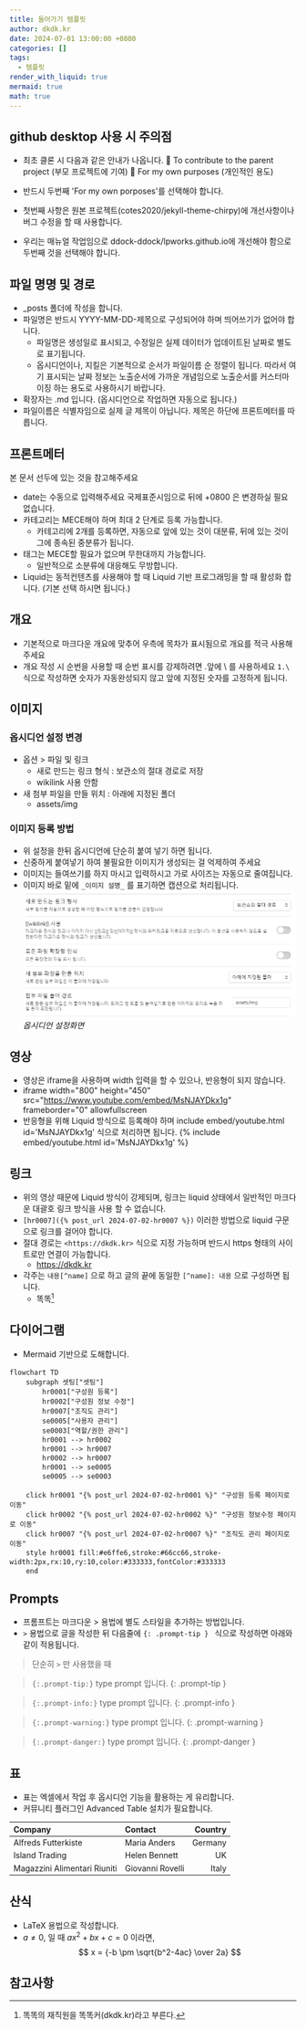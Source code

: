 ```yaml
---
title: 들어가기 템플릿
author: dkdk.kr
date: 2024-07-01 13:00:00 +0800
categories: []
tags:
  - 템플릿
render_with_liquid: true
mermaid: true
math: true
---
```


## github desktop 사용 시 주의점

- 최초 클론 시 다음과 같은 안내가 나옵니다.
🔹 To contribute to the parent project (부모 프로젝트에 기여)
🔹 For my own purposes (개인적인 용도)

- 반드시 두번째 'For my own porposes'를 선택해야 합니다.
- 첫번째 사항은 원본 프로젝트(cotes2020/jekyll-theme-chirpy)에 개선사항이나 버그 수정을 할 때 사용합니다. 
- 우리는 매뉴얼 작업임으로 ddock-ddock/lpworks.github.io에 개선해야 함으로 두번째 것을 선택해야 합니다.

## 파일 명명 및 경로

- _posts 폴더에 작성을 합니다.
- 파일명은 반드시 YYYY-MM-DD-제목으로 구성되어야 하며 띄어쓰기가 없어야 합니다.
	- 파일명은 생성일로 표시되고, 수정일은 실제 데이터가 업데이트된 날짜로 별도로 표기됩니다.
	- 옵시디언이나, 지킬은 기본적으로 순서가 파일이름 순 정렬이 됩니다. 따라서 여기 표시되는 날짜 정보는 노출순서에 가까운 개념임으로 노출순서를 커스터마이징 하는 용도로 사용하시기 바랍니다. 
- 확장자는 .md 입니다. (옵시디언으로 작업하면 자동으로 됩니다.)
 - 파일이름은 식별자임으로 실제 글 제목이 아닙니다. 제목은 하단에 프론트메터를 따릅니다.

## 프론트메터

본 문서 선두에 있는 것을 참고해주세요

- date는 수동으로 입력해주세요 국제표준시임으로 뒤에 +0800 은 변경하실 필요 없습니다.
- 카테고리는 MECE해야 하며 최대 2 단계로 등록 가능합니다.
	- 카테고리에 2개를 등록하면,  자동으로 앞에 있는 것이 대분류, 뒤에 있는 것이 그에 종속된 중분류가 됩니다. 
- 태그는 MECE할 필요가 없으며 무한대까지 가능합니다.
	- 일반적으로 소분류에 대응해도 무방합니다.
- Liquid는 동적컨텐츠를 사용해야 할 때 Liquid 기반 프로그래밍을 할 때 활성화 합니다. (기본 선택 하시면 됩니다.)

## 개요

- 기본적으로 마크다운 개요에 맞추어 우측에 목차가 표시됨으로 개요를 적극 사용해 주세요 
- 개요 작성 시 순번을 사용할 때 순번 표시를 강제하려면 .앞에 \ 를 사용하세요 `1.\` 식으로 작성하면 숫자가 자동완성되지 않고 앞에 지정된 숫자를 고정하게 됩니다.

## 이미지

### 옵시디언 설정 변경
- 옵션 > 파일 및 링크 
	- 새로 만드는 링크 형식 : 보관소의 절대 경로로 저장
	- wikilink 사용 안함
- 새 첨부 파일을 만들 위치 : 아래에 지정된 폴더
	- assets/img

### 이미지 등록 방법
- 위 설정을 한뒤 옵시디언에 단순히 붙여 넣기 하면 됩니다.
- 신중하게 붙여넣기 하여 불필요한 이미지가 생성되는 걸 억제하여 주세요
- 이미지는 들여쓰기를 하지 마시고 입력하시고 가로 사이즈는 자동으로 줄여집니다.
- 이미지 바로 밑에 `_이미지 설명_` 를 표기하면 캡션으로 처리됩니다.
![](assets/img/Pasted%20image%2020240709200029.png)
_옵시디언 설정화면_

## 영상

- 영상은 iframe을 사용하며 width 입력을 할 수 있으나, 반응형이 되지 않습니다.
- iframe width="800" height="450" src="https://www.youtube.com/embed/MsNJAYDkx1g" frameborder="0" allowfullscreen
- 반응형을 위해 Liquid 방식으로 등록해야 하며 include embed/youtube.html id='MsNJAYDkx1g' 식으로 처리하면 됩니다.
{% include embed/youtube.html id='MsNJAYDkx1g' %}

## 링크

- 위의 영상 때문에 Liquid 방식이 강제되며, 링크는 liquid 상태에서 일반적인 마크다운 대괄호 링크 방식을 사용 할 수 없습니다.
- `[hr0007]({% post_url 2024-07-02-hr0007 %})` 이러한 방법으로 liquid 구문으로 링크를 걸어야 합니다.
- 절대 경로는 `<https://dkdk.kr>` 식으로 지정 가능하며 반드시 https 형태의 사이트로만 연결이 가능합니다. 
  - <https://dkdk.kr>
- 각주는 `내용[^name]` 으로 하고 글의 끝에 동일한 `[^name]: 내용` 으로 구성하면 됩니다.
  - 똑똑[^dkdk]



## 다이어그램

- Mermaid 기반으로 도해합니다.
```mermaid
flowchart TD
    subgraph 셋팅["셋팅"]
        hr0001["구성원 등록"]
        hr0002["구성원 정보 수정"]
        hr0007["조직도 관리"]
        se0005["사용자 관리"]
        se0003["역할/권한 관리"]
        hr0001 --> hr0002
        hr0001 --> hr0007
        hr0002 --> hr0007
        hr0001 --> se0005
        se0005 --> se0003

    click hr0001 "{% post_url 2024-07-02-hr0001 %}" "구성원 등록 페이지로 이동"
    click hr0002 "{% post_url 2024-07-02-hr0002 %}" "구성원 정보수정 페이지로 이동"
    click hr0007 "{% post_url 2024-07-02-hr0007 %}" "조직도 관리 페이지로 이동"
    style hr0001 fill:#e6ffe6,stroke:#66cc66,stroke-width:2px,rx:10,ry:10,color:#333333,fontColor:#333333
    end
```


## Prompts
- 프롬프트는 마크다운 > 용법에 별도 스타일을 추가하는 방법입니다.
- `>` 용법으로 글을 작성한 뒤 다음줄에 `{: .prompt-tip } ` 식으로 작성하면 아래와 같이 적용됩니다.

> 단순히 `>` 만 사용했을 때

> `{:.prompt-tip:}` type prompt 입니다.
{: .prompt-tip }

>  `{:.prompt-info:}` type prompt 입니다.
{: .prompt-info }

> `{:.prompt-warning:}` type prompt 입니다.
{: .prompt-warning }

> `{:.prompt-danger:}` type prompt 입니다.
{: .prompt-danger }


## 표
- 표는 엑셀에서 작업 후 옵시디언 기능을 활용하는 게 유리합니다.
- 커뮤니티 플러그인 Advanced Table 설치가 필요합니다.

| Company                      | Contact          | Country |
|:---------------------------|:---------------|-------:|
| Alfreds Futterkiste          | Maria Anders     | Germany |
| Island Trading               | Helen Bennett    | UK      |
| Magazzini Alimentari Riuniti | Giovanni Rovelli | Italy   |

## 산식

- LaTeX 용법으로 작성합니다.
- $a \ne 0$, 일 때 $ax^2 + bx + c = 0$ 이라면,
$$ x = {-b \pm \sqrt{b^2-4ac} \over 2a} $$

## 참고사항
[^dkdk]:똑똑의 재직원을 똑똑커(dkdk.kr)라고 부른다.

